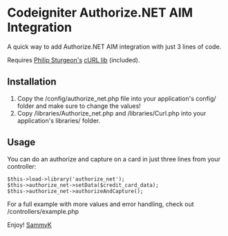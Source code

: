 Codeigniter Authorize.NET AIM Integration
=========================================

A quick way to add Authorize.NET AIM integration with just 3 lines of code.

Requires [Philip Sturgeon's](http://philsturgeon.co.uk/) [cURL lib](http://getsparks.org/packages/curl/show) (included).

Installation
------------

1. Copy the /config/authorize_net.php file into your application's config/ folder and make sure to change the values!
2. Copy /libraries/Authorize_net.php and /libraries/Curl.php into your application's libraries/ folder.

Usage
-----

You can do an authorize and capture on a card in just three lines from your controller:

	$this->load->library('authorize_net');
	$this->authorize_net->setData($credit_card_data);
	$this->authorize_net->authorizeAndCapture();

For a full example with more values and error handling, check out /controllers/example.php

Enjoy!
[SammyK](http://sammyk.me/)
